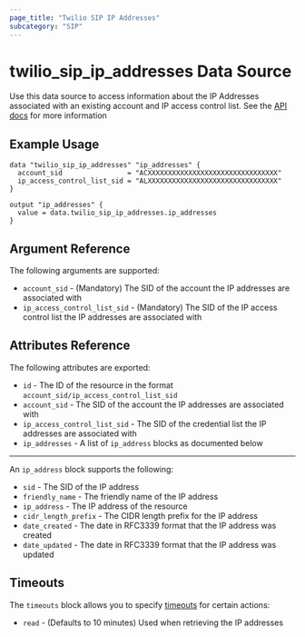 ```yaml
---
page_title: "Twilio SIP IP Addresses"
subcategory: "SIP"
---
```


# twilio_sip_ip_addresses Data Source

Use this data source to access information about the IP Addresses associated with an existing account and IP access control list. See the [API docs](https://www.twilio.com/docs/voice/sip/api/sip-ipaddress-resource) for more information

## Example Usage

```hcl
data "twilio_sip_ip_addresses" "ip_addresses" {
  account_sid                = "ACXXXXXXXXXXXXXXXXXXXXXXXXXXXXXXXX"
  ip_access_control_list_sid = "ALXXXXXXXXXXXXXXXXXXXXXXXXXXXXXXXX"
}

output "ip_addresses" {
  value = data.twilio_sip_ip_addresses.ip_addresses
}
```

## Argument Reference

The following arguments are supported:

- `account_sid` - (Mandatory) The SID of the account the IP addresses are associated with
- `ip_access_control_list_sid` - (Mandatory) The SID of the IP access control list the IP addresses are associated with

## Attributes Reference

The following attributes are exported:

- `id` - The ID of the resource in the format `account_sid/ip_access_control_list_sid`
- `account_sid` - The SID of the account the IP addresses are associated with
- `ip_access_control_list_sid` - The SID of the credential list the IP addresses are associated with
- `ip_addresses` - A list of `ip_address` blocks as documented below

---

An `ip_address` block supports the following:

- `sid` - The SID of the IP address
- `friendly_name` - The friendly name of the IP address
- `ip_address` - The IP address of the resource
- `cidr_length_prefix` - The CIDR length prefix for the IP address
- `date_created` - The date in RFC3339 format that the IP address was created
- `date_updated` - The date in RFC3339 format that the IP address was updated

## Timeouts

The `timeouts` block allows you to specify [timeouts](https://www.terraform.io/docs/configuration/resources.html#timeouts) for certain actions:

- `read` - (Defaults to 10 minutes) Used when retrieving the IP addresses
